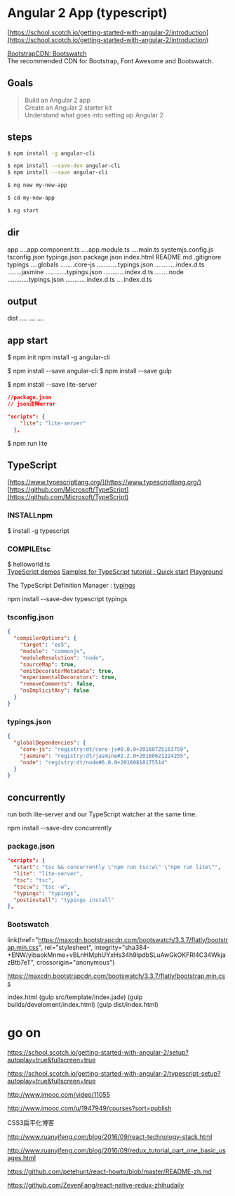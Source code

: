 # Angular 2 App (typescript)

[https://school.scotch.io/getting-started-with-angular-2/introduction](https://school.scotch.io/getting-started-with-angular-2/introduction)

[BootstrapCDN: Bootswatch](https://www.bootstrapcdn.com/bootswatch/)  
The recommended CDN for Bootstrap, Font Awesome and Bootswatch.

## Goals

> Build an Angular 2 app  
  Create an Angular 2 starter kit  
  Understand what goes into setting up Angular 2 

## steps

```sh
$ npm install -g angular-cli

$ npm install --save-dev angular-cli
$ npm install --save angular-cli

$ ng new my-new-app

$ cd my-new-app

$ ng start
``` 
## dir
app
....app.component.ts
....app.module.ts
....main.ts
systemjs.config.js
tsconfig.json
typings.json
package.json
index.html
README.md
.gitignore
typings
....globals
........core-js
............typings.json
............index.d.ts
........jasmine
............typings.json
............index.d.ts
........node
............typings.json
............index.d.ts
....index.d.ts
## output 
dist
....
....
....

## app start

$ npm init
npm install -g angular-cli

$ npm install --save angular-cli
$ npm install --save gulp

$ npm install --save lite-server


```json
//package.json
// json注释error

"scripts": {
    "lite": "lite-server"
  },
``` 
$ npm run lite

## TypeScript
[https://www.typescriptlang.org/](https://www.typescriptlang.org/) 
[https://github.com/Microsoft/TypeScript](https://github.com/Microsoft/TypeScript) 
### INSTALLnpm  
$ install -g typescript 

### COMPILEtsc   
$ helloworld.ts  
[TypeScript demos](http://www.typescriptlang.org/samples/index.html) 
[Samples for TypeScript](https://github.com/xgqfrms-GitHub/TypeScriptSamples)
[tutorial : Quick start](http://www.typescriptlang.org/docs/tutorial.html) 
[Playground](http://www.typescriptlang.org/play/index.html)

The TypeScript Definition Manager : [typings](https://github.com/typings/typings)  

npm install --save-dev typescript typings

### tsconfig.json
```json
{
  "compilerOptions": {
    "target": "es5",
    "module": "commonjs",
    "moduleResolution": "node",
    "sourceMap": true,
    "emitDecoratorMetadata": true,
    "experimentalDecorators": true,
    "removeComments": false,
    "noImplicitAny": false
  }
}
``` 

### typings.json
```json
{
  "globalDependencies": {
    "core-js": "registry:dt/core-js#0.0.0+20160725163759",
    "jasmine": "registry:dt/jasmine#2.2.0+20160621224255",
    "node": "registry:dt/node#6.0.0+20160818175514"
  }
}
``` 
##  concurrently
run both lite-server and our TypeScript watcher at the same time. 

npm install --save-dev concurrently

### package.json
```json
"scripts": {
  "start": "tsc && concurrently \"npm run tsc:w\" \"npm run lite\"",
  "lite": "lite-server",
  "tsc": "tsc",
  "tsc:w": "tsc -w",
  "typings": "typings",
  "postinstall": "typings install"
},
``` 





### Bootswatch
link(href="https://maxcdn.bootstrapcdn.com/bootswatch/3.3.7/flatly/bootstrap.min.css", rel="stylesheet", integrity="sha384-+ENW/yibaokMnme+vBLnHMphUYxHs34h9lpdbSLuAwGkOKFRl4C34WkjazBtb7eT", crossorigin="anonymous")

<link href="https://maxcdn.bootstrapcdn.com/bootswatch/3.3.7/flatly/bootstrap.min.css" rel="stylesheet" integrity="sha384-+ENW/yibaokMnme+vBLnHMphUYxHs34h9lpdbSLuAwGkOKFRl4C34WkjazBtb7eT" crossorigin="anonymous">


https://maxcdn.bootstrapcdn.com/bootswatch/3.3.7/flatly/bootstrap.min.css


index.html 
(gulp src/template/index.jade)
(gulp builds/develoment/index.html)
(gulp dist/index.html)








# go on

https://school.scotch.io/getting-started-with-angular-2/setup?autoplay=true&fullscreen=true

https://school.scotch.io/getting-started-with-angular-2/typescript-setup?autoplay=true&fullscreen=true


http://www.imooc.com/video/11055

http://www.imooc.com/u/1947949/courses?sort=publish

CSS3扁平化博客

http://www.ruanyifeng.com/blog/2016/09/react-technology-stack.html


http://www.ruanyifeng.com/blog/2016/09/redux_tutorial_part_one_basic_usages.html

https://github.com/petehunt/react-howto/blob/master/README-zh.md

https://github.com/ZevenFang/react-native-redux-zhihudaily
